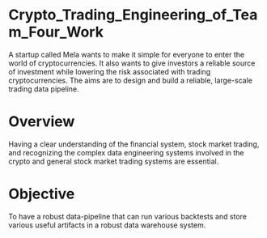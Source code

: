 # Crypto_Trading_Engineering_of_Team_Four_Work
A startup called Mela wants to make it simple for everyone to enter the world of cryptocurrencies. It also wants to give investors a reliable source of investment while lowering the risk associated with trading cryptocurrencies. The aims are to design and build a reliable, large-scale trading data pipeline. 

# Overview 
Having a clear understanding of the financial system, stock market trading,  and recognizing the complex data engineering systems involved in the crypto and general stock market trading systems are essential.

# Objective 
To  have a robust data-pipeline that can run various backtests and store various useful artifacts in a robust data warehouse system.

